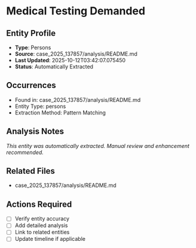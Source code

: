 # Medical Testing Demanded

## Entity Profile
- **Type**: Persons
- **Source**: case_2025_137857/analysis/README.md
- **Last Updated**: 2025-10-12T03:42:07.075450
- **Status**: Automatically Extracted

## Occurrences
- Found in: case_2025_137857/analysis/README.md
- Entity Type: persons
- Extraction Method: Pattern Matching

## Analysis Notes
*This entity was automatically extracted. Manual review and enhancement recommended.*

## Related Files
- case_2025_137857/analysis/README.md

## Actions Required
- [ ] Verify entity accuracy
- [ ] Add detailed analysis
- [ ] Link to related entities
- [ ] Update timeline if applicable
